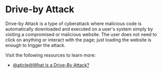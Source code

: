 # Drive-by Attack

Drive-by Attack is a type of cyberattack where malicious code is automatically downloaded and executed on a user's system simply by visiting a compromised or malicious website. The user does not need to click on anything or interact with the page; just loading the website is enough to trigger the attack.

Visit the following resources to learn more:

- [@aticle@What is a Drive-By Attack?](https://www.ericom.com/glossary/what-is-a-drive-by-attack/)

